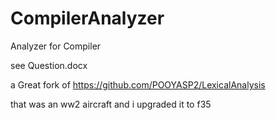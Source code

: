 # CompilerAnalyzer
Analyzer for Compiler

see Question.docx

a Great fork of https://github.com/POOYASP2/LexicalAnalysis

that was an ww2 aircraft and i upgraded it to f35
